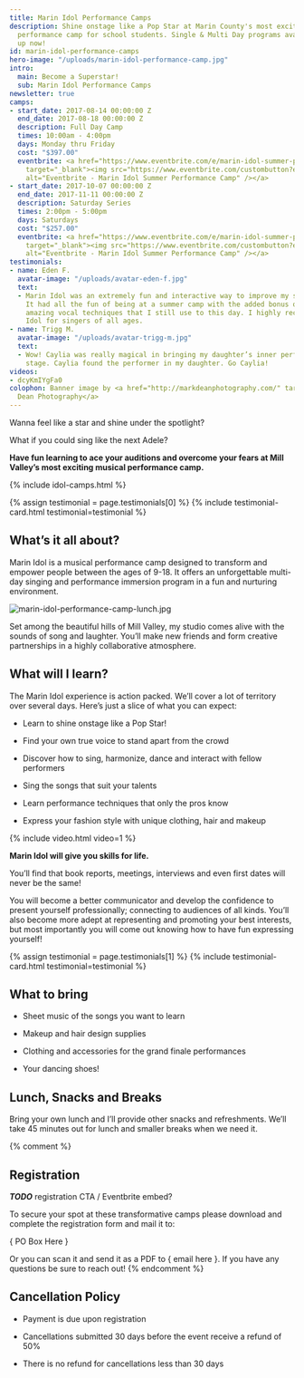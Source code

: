 ```yaml
---
title: Marin Idol Performance Camps
description: Shine onstage like a Pop Star at Marin County's most exciting musical
  performance camp for school students. Single & Multi Day programs available. Sign
  up now!
id: marin-idol-performance-camps
hero-image: "/uploads/marin-idol-performance-camp.jpg"
intro:
  main: Become a Superstar!
  sub: Marin Idol Performance Camps
newsletter: true
camps:
- start_date: 2017-08-14 00:00:00 Z
  end_date: 2017-08-18 00:00:00 Z
  description: Full Day Camp
  times: 10:00am - 4:00pm
  days: Monday thru Friday
  cost: "$397.00"
  eventbrite: <a href="https://www.eventbrite.com/e/marin-idol-summer-performance-camp-tickets-36262875236?ref=ebtnebregn"
    target="_blank"><img src="https://www.eventbrite.com/custombutton?eid=36262875236"
    alt="Eventbrite - Marin Idol Summer Performance Camp" /></a>
- start_date: 2017-10-07 00:00:00 Z
  end_date: 2017-11-11 00:00:00 Z
  description: Saturday Series
  times: 2:00pm - 5:00pm
  days: Saturdays
  cost: "$257.00"
  eventbrite: <a href="https://www.eventbrite.com/e/marin-idol-summer-performance-camp-tickets-36262875236?ref=ebtnebregn"
    target="_blank"><img src="https://www.eventbrite.com/custombutton?eid=36262875236"
    alt="Eventbrite - Marin Idol Summer Performance Camp" /></a>
testimonials:
- name: Eden F.
  avatar-image: "/uploads/avatar-eden-f.jpg"
  text:
  - Marin Idol was an extremely fun and interactive way to improve my singing skills.
    It had all the fun of being at a summer camp with the added bonus of learning
    amazing vocal techniques that I still use to this day. I highly recommend Marin
    Idol for singers of all ages.
- name: Trigg M.
  avatar-image: "/uploads/avatar-trigg-m.jpg"
  text:
  - Wow! Caylia was really magical in bringing my daughter’s inner performer to the
    stage. Caylia found the performer in my daughter. Go Caylia!
videos:
- dcyKmIYgFa0
colophon: Banner image by <a href="http://markdeanphotography.com/" target="_blank">Mark
  Dean Photography</a>
---
```


Wanna feel like a star and shine under the spotlight?

What if you could sing like the next Adele?

**Have fun learning to ace your auditions and overcome your fears at Mill Valley’s most exciting musical performance camp.**

{% include idol-camps.html %}

{% assign testimonial = page.testimonials\[0\] %}
{% include testimonial-card.html testimonial=testimonial %}

## What’s it all about?

Marin Idol is a musical performance camp designed to transform and empower people between the ages of 9-18. It offers an unforgettable multi-day singing and performance immersion program in a fun and nurturing environment.

![marin-idol-performance-camp-lunch.jpg](/uploads/marin-idol-performance-camp-lunch.jpg)

Set among the beautiful hills of Mill Valley, my studio comes alive with the sounds of song and laughter. You’ll make new friends and form creative partnerships in a highly collaborative atmosphere.

## What will I learn?

The Marin Idol experience is action packed. We’ll cover a lot of territory over several days. Here’s just a slice of what you can expect:

* Learn to shine onstage like a Pop Star!

* Find your own true voice to stand apart from the crowd

* Discover how to sing, harmonize, dance and interact with fellow performers

* Sing the songs that suit your talents

* Learn performance techniques that only the pros know

* Express your fashion style with unique clothing, hair and makeup

{% include video.html video=1 %}

**Marin Idol will give you skills for life.**

You’ll find that book reports, meetings, interviews and even first dates will never be the same!

You will become a better communicator and develop the confidence to present yourself professionally; connecting to audiences of all kinds. You’ll also become more adept at representing and promoting your best interests, but most importantly you will come out knowing how to have fun expressing yourself!

{% assign testimonial = page.testimonials\[1\] %}
{% include testimonial-card.html testimonial=testimonial %}

## What to bring

* Sheet music of the songs you want to learn

* Makeup and hair design supplies

* Clothing and accessories for the grand finale performances

* Your dancing shoes!

## Lunch, Snacks and Breaks

Bring your own lunch and I’ll provide other snacks and refreshments. We’ll take 45 minutes out for lunch and smaller breaks when we need it.

{% comment %}

## Registration

***TODO*** registration CTA / Eventbrite embed?

To secure your spot at these transformative camps please download and complete the registration form and mail it to:

{ PO Box Here }

Or you can scan it and send it as a PDF to { email here }. If you have any questions be sure to reach out!
{% endcomment %}

## Cancellation Policy

* Payment is due upon registration

* Cancellations submitted 30 days before the event receive a refund of 50%

* There is no refund for cancellations less than 30 days